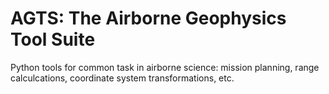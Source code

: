 # AGTS: The Airborne Geophysics Tool Suite
Python tools for common task in airborne science: mission planning, range calculcations, coordinate system transformations, etc.
